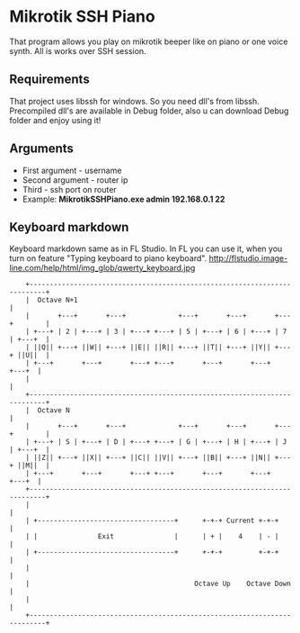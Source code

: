# Mikrotik SSH Piano

That program allows you play on mikrotik beeper like on piano or one voice synth. All is works over SSH session.

## Requirements
That project uses libssh for windows. So you need dll's from libssh. Precompiled dll's are available in Debug folder, also u can download Debug folder and enjoy using it!

## Arguments 
* First argument - username
* Second argument - router ip
* Third - ssh port on router
* Example: **MikrotikSSHPiano.exe admin 192.168.0.1 22** 

## Keyboard markdown
Keyboard markdown same as in FL Studio. In FL you can use it, when you turn on feature "Typing keyboard to piano keyboard".
http://flstudio.image-line.com/help/html/img_glob/qwerty_keyboard.jpg

		+--------------------------------------------------------------------------+
		|  Octave N+1                                                              |
		|       +---+       +---+             +---+       +---+       +---+        |
		| +---+ | 2 | +---+ | 3 | +---+ +---+ | 5 | +---+ | 6 | +---+ | 7 | +---+  |
		| ||Q|| +---+ ||W|| +---+ ||E|| ||R|| +---+ ||T|| +---+ ||Y|| +---+ ||U||  |
		| +---+       +---+       +---+ +---+       +---+       +---+       +---+  |
		|                                                                          |
		+--------------------------------------------------------------------------+
		|  Octave N                                                                |
		|       +---+       +---+             +---+       +---+       +---+        |
		| +---+ | S | +---+ | D | +---+ +---+ | G | +---+ | H | +---+ | J | +---+  |
		| ||Z|| +---+ ||X|| +---+ ||C|| ||V|| +---+ ||B|| +---+ ||N|| +---+ ||M||  |
		| +---+       +---+       +---+ +---+       +---+       +---+       +---+  |
		+--------------------------------------------------------------------------+
		|                                                                          |
		| +----------------------------------+      +-+-+ Current +-+-+            |
		| |               Exit               |      | + |    4    | - |            |
		| +----------------------------------+      +-+-+         +-+-+            |
		|                                                                          |
		|                                         Octave Up    Octave Down         |
		|                                                                          |
		+--------------------------------------------------------------------------+
